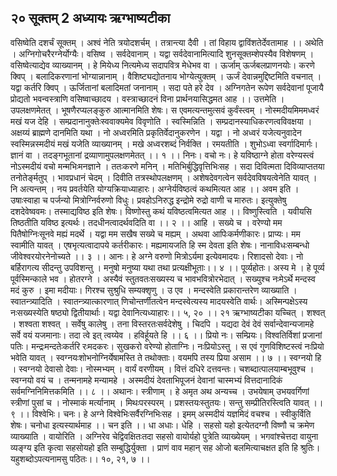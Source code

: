## २० सूक्तम् 2 अध्यायः ऋग्भाष्यटीका
वसिष्वेति दशर्चं सूक्तम् । अश्वं नेति त्रयोदशर्चम् । तत्रान्त्या दैवी । तां विहाय द्वाविंशतेर्देवतामाह ।। अथेति । अग्निगोचरैरग्नेर्योग्यैः। वसिष्व । सर्वदेवानाम् । यद्वा सर्वदेवानामित्यादि शुनसूक्तम्शेपस्यैव विशेषणम् । वसिष्वेत्याद्येव व्याख्यानम् । हे मियेध्य नित्यमेध्य सदापवित्र मेधेभव वा । ऊर्जाम् ऊर्जबलप्राणनयोः। करणे क्विप् । बलादिकरणानां भोग्यान्नानाम् । वैशिष्ट्यद्योतनाय भोग्येत्युक्तम् । ऊर्जं देवान्नमुद्दिष्टमिति वचनात् । यद्वा कर्तरि क्विप् । ऊर्जितानां बलादिमतां जनानाम् । सदा पते हरे देव । अग्निगतेन रूपेण सर्वदेवानां पूजायै प्रोद्यतो भवन्वस्त्राणि वसिष्वाच्छादय । वस्त्राच्छादनं विना प्रार्थनयासिद्धमत आह ।। उत्तमेति । उपलक्षणमेतत् । भूषणैरप्यलङ्कुरु आत्मानमिति शेषः। स एवमत्यन्तमुत्सवं कुर्वंस्त्वम् । नोस्मदीयमिममध्वरं मखं यज देहि । सम्प्रदानानुक्तेःस्ववाक्यमेव विवृणोति । स्वस्मिन्निति । सम्प्रदानस्याधिकरणत्वविवक्षया । अक्षय्यं ब्राह्मणे दानमिति यथा । नो अध्वरमिति प्रकृतिर्वेदानुकरणेन । यद्वा । नो अध्वरं यजेत्यनुवादेन स्वस्मिन्नस्मदीयं मखं यजेति व्याख्यानम् । मखे अध्वरशब्दं निर्वक्ति । रमयतीति । शुभोऽध्वा स्वर्गादिमार्गः। ज्ञानं वा । तदङ्गभूतानां द्रव्याणामुपलक्षणमेतत् ।। १ ।।
निनः। वचो नः। हे यविष्ठाग्ने होता वरेण्यस्त्वं नोऽस्मदीयं वचो मन्मभिःमनज्ञाने । ततःकरणे मनिन् । मतिभिर्बुद्धिवृत्तिभिःसह । सदा दिवित्मता दिविव्याप्ततया तनोतेर्ङ्मतुप् । भावप्रधानं चेदम् । दिवीति तत्रस्थोपलक्षणम् । अशेषदेवगत्वेन सर्वदेवविषयत्वेनेति यावत् । नि अत्यन्तम् । नय प्रवर्तयेति योग्यक्रियाध्याहारः। अग्नेर्यविष्ठत्वं कथमित्यत आह ।। अवम इति । उषाःस्वाहा च पर्जन्यो मित्रोग्निर्वरुणो विधुः। प्रवहोऽनिरुद्ध इन्द्रोमे रुद्रो वाणी च मारुतः। इत्युक्तेषु दशदेवेष्ववमः। तस्माद्यविष्ठ इति शेषः। विष्णोस्तु कथं यविष्ठत्वमित्यत आह ।। विष्णुस्त्विति । यवीयसि तिष्ठतीति यविष्ठ इत्यर्थः। तदधीनत्वादर्थवदिति वा ।। २ ।।
आहि । सख्ये च । वरेण्यो मम पितैषोग्निःसूनवे मह्यं मदर्थे । यद्वा मम सखैष सख्ये च मह्यम् । अथवा आपिःकर्मणीकारः। प्राप्यः। मम स्वामीति यावत् । एषभृत्यत्वादापये कर्तरीकारः। मह्यमायजति हि स्म देवता इति शेषः। नानाविधःसम्बन्धो जीवेश्वरयोरनेनोच्यते ।। ३ ।।
आनः। हे अग्ने वरुणो मित्रोऽर्यमा इत्येवमादयः। रिशादसो देवाः। नो बर्हिरागत्य सीदन्तु उपविशन्तु । मनुषो मनुष्या यथा तथा प्रत्यक्षीभूताः।। ४ ।।
पूर्व्यहोतः। अस्य मे । हे पूर्व्य पूर्वस्मिन्काले भव । होतरग्ने । अस्यैवं स्तुतवतःसख्यस्य च भावभवित्रोरभेदात् । सख्युश्च नःमेऽर्थे मन्दस्व मदं कुरु । इमा मदीयाः। गिरश्च सुश्रुधि सम्यक्शृणु । उ एव । मन्दस्वेति प्रकारान्तरेण व्याख्याति । स्वातन्त्र्यादिति । स्वातन्त्र्यात्कारणात् णिचोन्तर्णीतत्वेन मन्दस्वेत्यस्य मादयस्वेति वार्थः। अस्मिन्पक्षेऽस्य नःसख्यस्येति षष्ठ्यो द्वितीयार्थाः। यद्वा देवानित्यध्याहारः।। ५, २० ।।
२१
ऋग्भाष्यटीका
यच्चित् । शश्वत् । शश्वता शश्वत् । सर्वेषु कालेषु । तना विस्तरतःसर्वदेशेषु । चिदपि । यद्यदा देवं देवं सर्वान्देवान्यजामहे सर्वे वयं यजमानाः। तदा त्वे इत् त्वय्येव । हविर्हूयते हि ।। ६ ।।
प्रियो नः। सम्प्रियः। विश्वतिर्विशां प्रजानां पतिः। मन्द्रःमन्दतेःकर्तरि रःमदकरः। सुखकरो वरेण्यो होताग्निः। नःप्रियोऽस्तु । स एवं गुणविशिष्टस्त्वं नःप्रियो भवेति यावत् । स्वग्नयःशोभनोग्निर्येषामस्ति ते तथोक्ताः। वयमपि तस्य प्रिया असाम ।। ७ ।।
स्वग्नयो हि । स्वग्नयो देवासो देवाः। नोस्मभ्यम् । वार्यं वरणीयम् । वित्तं दधिरे दत्तवन्तः। चशब्दात्पालयाम्बभूवुश्च । स्वग्नयो वयं च । तन्मनामहे मन्यामहे । अस्मदीयं देवताभिपूजनं देवानां चास्मभ्यं वित्तदानादिकं सर्वमग्निनिमित्तकमिति ।। ८ ।।
अथानः। स्त्रीणाम् । हे अमृत अथ अन्यच्च । उभयेषाम् उभयवर्गिणां स्त्रीणां पुसां च । नोस्माकं मर्त्यानाम् । मिथःपरस्परम् । प्रशस्तयःस्तुतयः। सन्तु सम्प्रीतिरस्त्विति यावत् ।। ९ ।।
विश्वेभिः। चनः। हे अग्ने विश्वेभिःसर्वैरग्निभिःसह । इमम् अस्मदीयं यज्ञमिदं वचश्च । स्वीकुर्विति शेषः। चनोधा इत्यस्यार्थमाह ।। चन इति ।। धा अधाः। धेहि । सहसो यहो इत्येतदग्नौ विष्णौ च क्रमेण व्याख्याति । वायोरिति । अग्निरेव चेद्विवक्षितःतदा सहसो वायोर्यहो पुत्रेति व्याख्येयम् । भगवांश्चेत्तदा वायुना व्यङ्ग्य इति कृत्वा सहसोयहो इति सम्बुद्धिर्युक्ता । प्राणं वाव महान् सह ओजो बलमित्याचक्षत इति हि श्रुतिः। यहुशब्दोऽपत्यनामसु पठितः।। १०, २१, ७ ।।
